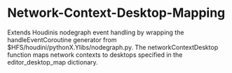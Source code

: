 # Network-Context-Desktop-Mapping
Extends Houdinis nodegraph event handling by wrapping the handleEventCoroutine generator from  $HFS/houdini/pythonX.Ylibs/nodegraph.py. The networkContextDesktop function maps network contexts to  desktops specified in the editor_desktop_map dictionary.
